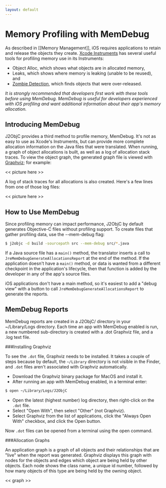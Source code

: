 ```yaml
---
layout: default
---
```


# Memory Profiling with MemDebug

As described in [[Memory Management]], iOS requires applications to retain and release the objects they create. [Xcode Instruments](http://developer.apple.com/library/mac/#documentation/DeveloperTools/Conceptual/InstrumentsUserGuide/Introduction/Introduction.html) has several useful tools for profiling memory use in its Instruments:

 * Object Alloc, which shows what objects are in allocated memory,
 * Leaks, which shows where memory is leaking (unable to be reused), and
 * [Zombie Detection](http://developer.apple.com/library/mac/documentation/developertools/Conceptual/InstrumentsUserGuide/MemoryManagementforYouriOSApp/MemoryManagementforYouriOSApp.html#//apple_ref/doc/uid/TP40004652-CH11-SW8), which finds objects that were over-released.

_It is strongly recommended that developers first work with these tools before using MemDebug. MemDebug is useful for developers experienced with iOS profiling and want additional information about their app's memory allocation._

## Introducing MemDebug
J2ObjC provides a third method to profile memory, MemDebug. It's not as easy to use as Xcode's Instruments, but can provide more complete allocation information on the Java files that were translated. When running, a graph of object allocations is built, as well as a log of allocation stack traces. To view the object graph, the generated graph file is viewed with [Graphviz](http://www.graphviz.org/); for example:

<< picture here >>

A log of stack traces for all allocations is also created. Here's a few lines from one of those log files:

<< picture here >>

## How to Use MemDebug

Since profiling memory can impact performance, J2ObjC by default generates Objective-C files without profiling support. To create files that gather profiling data, use the --mem-debug flag:
```sh
$ j2objc -d build -sourcepath src --mem-debug src/*.java
```

If a Java source file has a `main()` method, the translator inserts a call to `JreMemDebugGenerateAllocationsReport` at the end of the method. If the application doesn't have a `main()` method, or data is wanted from a different checkpoint in the application's lifecycle, then that function is added by the developer in any of the app's source files.

iOS applications don't have a main method, so it's easiest to add a "debug view" with a button to call `JreMemDebugGenerateAllocationsReport` to generate the reports.

## MemDebug Reports

MemDebug reports are created in a J2ObjC/ directory in your ~/Library/Logs directory. Each time an app with MemDebug enabled is run, a new numbered sub-directory is created with a .dot Graphviz file, and a .log text file.

###Installing Graphviz

To see the `.dot` file, Graphviz needs to be installed. It takes a couple of steps because by default, the `~/Library` directory is not visible in the Finder, and `.dot` files aren't associated with Graphviz automatically.

 * Download the Graphviz binary package for MacOS and install it.
 * After running an app with MemDebug enabled, in a terminal enter:
```sh
$ open ~/Library/Logs/J2ObjC
```
 * Open the latest (highest number) log directory, then right-click on the `.dot` file.
 * Select "Open With", then select "Other" (not Graphviz).
 * Select Graphviz from the list of applications, click the "Always Open With" checkbox, and click the Open button.

Now `.dot` files can be opened from a terminal using the open command.

###Allocation Graphs

An application graph is a graph of all objects and their relationships that are "live" when the report was generated. Graphviz displays this graph with nodes for the objects and edges which object are being held by other objects. Each node shows the class name, a unique id number, followed by how many objects of this type are being held by the owning object.

<< graph >>